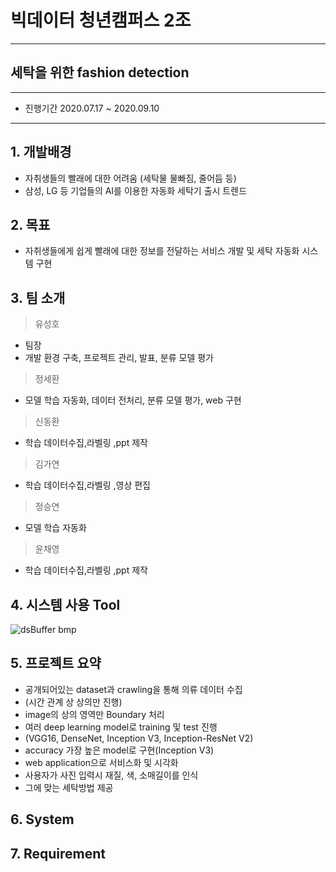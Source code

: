 # 빅데이터 청년캠퍼스 2조
-----------------------
## 세탁을 위한 fashion detection
---------
* 진행기간 2020.07.17 ~ 2020.09.10
---------------------------
## 1. 개발배경
* 자취생들의 빨래에 대한 어려움
  (세탁물 물빠짐, 줄어듬 등)
* 삼성, LG 등 기업들의 AI를 이용한 자동화 세탁기 출시 트렌드
## 2. 목표
* 자취생들에게 쉽게 빨래에 대한 정보를 전달하는 서비스 개발 및 세탁 자동화 시스템 구현

## 3. 팀 소개
> 유성호
* 팀장
* 개발 환경 구축, 프로젝트 관리, 발표, 분류 모델 평가
> 정세환
*  모델 학습 자동화, 데이터 전처리, 분류 모델 평가, web 구현
> 신동환
*  학습 데이터수집,라벨링 ,ppt 제작
> 김가연
* 학습 데이터수집,라벨링 ,영상 편집
> 정승연
* 모델 학습 자동화
> 윤채영
* 학습 데이터수집,라벨링 ,ppt 제작

## 4. 시스템 사용 Tool
![dsBuffer bmp](https://user-images.githubusercontent.com/70565663/92070647-99b18e00-ede7-11ea-98c6-ddc06cb7af70.png)

## 5. 프로젝트 요약
* 공개되어있는 dataset과 crawling을 통해 의류 데이터 수집
* (시간 관계 상 상의만 진행)
* image의 상의 영역만 Boundary 처리
* 여러 deep learning model로 training 및 test 진행
* (VGG16, DenseNet, Inception V3, Inception-ResNet V2)
* accuracy 가장 높은 model로 구현(Inception V3)
* web application으로 서비스화 및 시각화
* 사용자가 사진 입력시 재질, 색, 소매길이를 인식
* 그에 맞는 세탁방법 제공

## 6. System

## 7. Requirement
